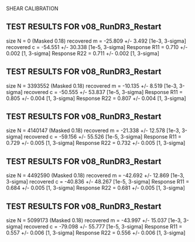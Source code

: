 
 SHEAR CALIBRATION 


TEST RESULTS FOR v08_RunDR3_Restart
---------------------------------
size      N = 0 (Masked 0.18)
recovered m = -25.809 +/- 3.492 [1e-3, 3-sigma]
recovered c = -54.551 +/- 30.338 [1e-5, 3-sigma]
Response  R11 = 0.710 +/- 0.002 [1, 3-sigma]
Response  R22 = 0.711 +/- 0.002 [1, 3-sigma]


TEST RESULTS FOR v08_RunDR3_Restart
---------------------------------
size      N = 3393552 (Masked 0.18)
recovered m = -10.135 +/- 8.519 [1e-3, 3-sigma]
recovered c = -50.555 +/- 53.837 [1e-5, 3-sigma]
Response  R11 = 0.805 +/- 0.004 [1, 3-sigma]
Response  R22 = 0.807 +/- 0.004 [1, 3-sigma]


TEST RESULTS FOR v08_RunDR3_Restart
---------------------------------
size      N = 4140147 (Masked 0.18)
recovered m = -21.338 +/- 12.578 [1e-3, 3-sigma]
recovered c = -59.156 +/- 55.526 [1e-5, 3-sigma]
Response  R11 = 0.729 +/- 0.005 [1, 3-sigma]
Response  R22 = 0.732 +/- 0.005 [1, 3-sigma]


TEST RESULTS FOR v08_RunDR3_Restart
---------------------------------
size      N = 4492590 (Masked 0.18)
recovered m = -42.692 +/- 12.869 [1e-3, 3-sigma]
recovered c = -40.836 +/- 48.267 [1e-5, 3-sigma]
Response  R11 = 0.684 +/- 0.005 [1, 3-sigma]
Response  R22 = 0.681 +/- 0.005 [1, 3-sigma]


TEST RESULTS FOR v08_RunDR3_Restart
---------------------------------
size      N = 5099173 (Masked 0.18)
recovered m = -43.997 +/- 15.037 [1e-3, 3-sigma]
recovered c = -79.098 +/- 55.777 [1e-5, 3-sigma]
Response  R11 = 0.557 +/- 0.006 [1, 3-sigma]
Response  R22 = 0.556 +/- 0.006 [1, 3-sigma]
